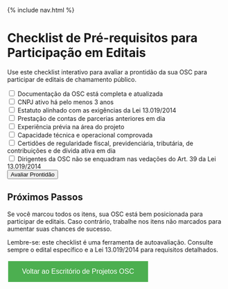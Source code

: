 
{% include nav.html %}


# Checklist de Pré-requisitos para Participação em Editais

Use este checklist interativo para avaliar a prontidão da sua OSC para participar de editais de chamamento público.

<form id="prereq-checklist">
  <label>
    <input type="checkbox" name="docs"> Documentação da OSC está completa e atualizada
  </label><br>
  <label>
    <input type="checkbox" name="cnpj"> CNPJ ativo há pelo menos 3 anos
  </label><br>
  <label>
    <input type="checkbox" name="estatuto"> Estatuto alinhado com as exigências da Lei 13.019/2014
  </label><br>
  <label>
    <input type="checkbox" name="contas"> Prestação de contas de parcerias anteriores em dia
  </label><br>
  <label>
    <input type="checkbox" name="experiencia"> Experiência prévia na área do projeto
  </label><br>
  <label>
    <input type="checkbox" name="capacidade"> Capacidade técnica e operacional comprovada
  </label><br>
  <label>
    <input type="checkbox" name="regularidade"> Certidões de regularidade fiscal, previdenciária, tributária, de contribuições e de dívida ativa em dia
  </label><br>
  <label>
    <input type="checkbox" name="dirigentes"> Dirigentes da OSC não se enquadram nas vedações do Art. 39 da Lei 13.019/2014
  </label><br>
  <button type="button" onclick="avaliarProntidao()">Avaliar Prontidão</button>
</form>

<p id="resultado-avaliacao"></p>

<script>
function avaliarProntidao() {
  const form = document.getElementById('prereq-checklist');
  const total = form.querySelectorAll('input[type="checkbox"]').length;
  const checked = form.querySelectorAll('input[type="checkbox"]:checked').length;
  const percentual = (checked / total) * 100;
  
  let mensagem = `Sua prontidão: ${percentual.toFixed(2)}%\n`;
  if (percentual === 100) {
    mensagem += "Parabéns! Você está pronto para participar do edital.";
  } else if (percentual >= 80) {
    mensagem += "Você está quase lá! Revise os itens pendentes.";
  } else {
    mensagem += "Ainda há trabalho a fazer. Foque nos itens não marcados.";
  }
  
  document.getElementById('resultado-avaliacao').innerText = mensagem;
}
</script>

## Próximos Passos

Se você marcou todos os itens, sua OSC está bem posicionada para participar de editais. Caso contrário, trabalhe nos itens não marcados para aumentar suas chances de sucesso.

Lembre-se: este checklist é uma ferramenta de autoavaliação. Consulte sempre o edital específico e a Lei 13.019/2014 para requisitos detalhados.

[<button style="background-color: #4CAF50; border: none; color: white; padding: 15px 32px; text-align: center; text-decoration: none; display: inline-block; font-size: 16px; margin: 4px 2px; cursor: pointer;">Voltar ao Escritório de Projetos OSC</button>](../)
